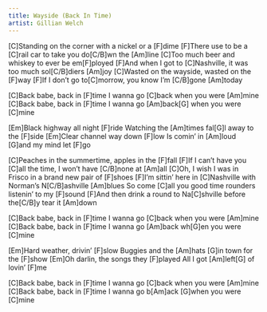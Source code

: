 ```yaml
---
title: Wayside (Back In Time)
artist: Gillian Welch
---
```

[C]Standing on the corner with a nickel or a [F]dime
[F]There use to be a [C]rail car to take you do[C/B]wn the [Am]line
[C]Too much beer and whiskey to ever be em[F]ployed
[F]And when I got to [C]Nashville, it was too much sol[C/B]diers [Am]joy
[C]Wasted on the wayside, wasted on the [F]way
[F]If I don’t go to[C]morrow, you know I’m [C/B]gone [Am]today

[C]Back babe, back in [F]time
I wanna go [C]back when you were [Am]mine
[C]Back babe, back in [F]time
I wanna go [Am]back[G] when you were [C]mine

[Em]Black highway all night [F]ride
Watching the [Am]times fal[G]l away to the [F]side
[Em]Clear channel way down [F]low
Is comin’ in [Am]loud [G]and my mind let [F]go

[C]Peaches in the summertime, apples in the [F]fall
[F]If I can’t have you [C]all the time, I won’t have [C/B]none at [Am]all
[C]Oh, I wish I was in Frisco in a brand new pair of [F]shoes
[F]I’m sittin’ here in [C]Nashville with Norman’s N[C/B]ashville [Am]blues
So come [C]all you good time rounders listenin’ to my [F]sound
[F]And then drink a round to Na[C]shville before the[C/B]y tear it [Am]down

[C]Back babe, back in [F]time
I wanna go [C]back when you were [Am]mine
[C]Back babe, back in [F]time
I wanna go [Am]back wh[G]en you were [C]mine

[Em]Hard weather, drivin’ [F]slow
Buggies and the [Am]hats [G]in town for the [F]show
[Em]Oh darlin, the songs they [F]played
All I got [Am]left[G] of lovin’ [F]me

[C]Back babe, back in [F]time
I wanna go [C]back when you were [Am]mine
[C]Back babe, back in [F]time
I wanna go b[Am]ack [G]when you were [C]mine

